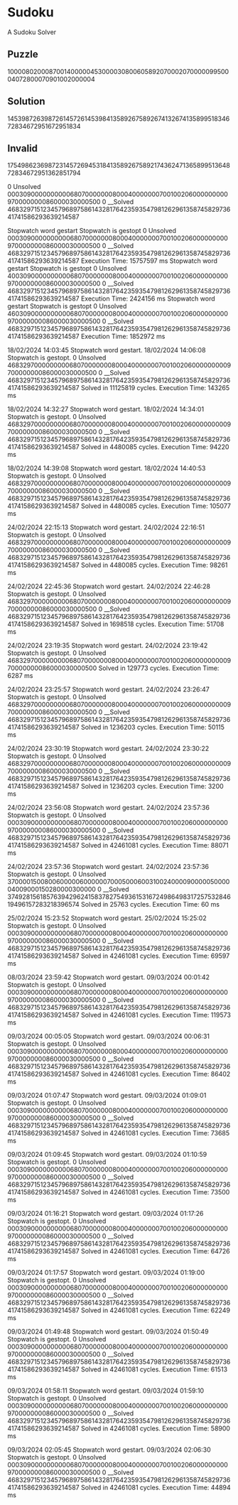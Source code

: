 # Sudoku
A Sudoku Solver

## Puzzle
100008020008700140000045300003080060589207000207000009950004072800070901002000004
## Solution
145398726398726145726145398413589267589267413267413589951834672834672951672951834


## Invalid
175498623698723145726945318413589267589217436247136589951364872834672951362851794


0 Unsolved 000309000000000068070000000800040000000700100206000000000970000000086000030000500
0 __Solved 468329715123457968975861432817642359354798126296135874582973641741586293639214587


Stopwatch word gestart
Stopwatch is gestopt
0 Unsolved 000309000000000068070000000800040000000700100206000000000970000000086000030000500
0 __Solved 468329715123457968975861432817642359354798126296135874582973641741586293639214587
Execution Time: 15757597 ms
Stopwatch word gestart
Stopwatch is gestopt
0 Unsolved 400309000000000068070000000800040000000700100206000000000970000000086000030000500
0 __Solved 468329715123457968975861432817642359354798126296135874582973641741586293639214587
Execution Time: 2424156 ms
Stopwatch word gestart
Stopwatch is gestopt
0 Unsolved 460309000000000068070000000800040000000700100206000000000970000000086000030000500
0 __Solved 468329715123457968975861432817642359354798126296135874582973641741586293639214587
Execution Time: 1852972 ms

18/02/2024 14:03:45 Stopwatch word gestart.
18/02/2024 14:06:08 Stopwatch is gestopt.
0 Unsolved 468329700000000068070000000800040000000700100206000000000970000000086000030000500
0 __Solved 468329715123457968975861432817642359354798126296135874582973641741586293639214587
Solved in 11125819 cycles.
Execution Time: 143265 ms

18/02/2024 14:32:27 Stopwatch word gestart.
18/02/2024 14:34:01 Stopwatch is gestopt.
0 Unsolved 468329700000000068070000000800040000000700100206000000000970000000086000030000500
0 __Solved 468329715123457968975861432817642359354798126296135874582973641741586293639214587
Solved in 4480085 cycles.
Execution Time: 94220 ms

18/02/2024 14:39:08 Stopwatch word gestart.
18/02/2024 14:40:53 Stopwatch is gestopt.
0 Unsolved 468329700000000068070000000800040000000700100206000000000970000000086000030000500
0 __Solved 468329715123457968975861432817642359354798126296135874582973641741586293639214587
Solved in 4480085 cycles.
Execution Time: 105077 ms

24/02/2024 22:15:13 Stopwatch word gestart.
24/02/2024 22:16:51 Stopwatch is gestopt.
0 Unsolved 468329700000000068070000000800040000000700100206000000000970000000086000030000500
0 __Solved 468329715123457968975861432817642359354798126296135874582973641741586293639214587
Solved in 4480085 cycles.
Execution Time: 98261 ms

24/02/2024 22:45:36 Stopwatch word gestart.
24/02/2024 22:46:28 Stopwatch is gestopt.
0 Unsolved 468329700000000068070000000800040000000700100206000000000970000000086000030000500
0 __Solved 468329715123457968975861432817642359354798126296135874582973641741586293639214587
Solved in 1698518 cycles.
Execution Time: 51708 ms

24/02/2024 23:19:35 Stopwatch word gestart.
24/02/2024 23:19:42 Stopwatch is gestopt.
0 Unsolved 468329700000000068070000000800040000000700100206000000000970000000086000030000500
Solved in 129773 cycles.
Execution Time: 6287 ms

24/02/2024 23:25:57 Stopwatch word gestart.
24/02/2024 23:26:47 Stopwatch is gestopt.
0 Unsolved 468329700000000068070000000800040000000700100206000000000970000000086000030000500
0 __Solved 468329715123457968975861432817642359354798126296135874582973641741586293639214587
Solved in 1236203 cycles.
Execution Time: 50115 ms

24/02/2024 23:30:19 Stopwatch word gestart.
24/02/2024 23:30:22 Stopwatch is gestopt.
0 Unsolved 468329700000000068070000000800040000000700100206000000000970000000086000030000500
0 __Solved 468329715123457968975861432817642359354798126296135874582973641741586293639214587
Solved in 1236203 cycles.
Execution Time: 3200 ms

24/02/2024 23:56:08 Stopwatch word gestart.
24/02/2024 23:57:36 Stopwatch is gestopt.
0 Unsolved 000309000000000068070000000800040000000700100206000000000970000000086000030000500
0 __Solved 468329715123457968975861432817642359354798126296135874582973641741586293639214587
Solved in 42461081 cycles.
Execution Time: 88071 ms

24/02/2024 23:57:36 Stopwatch word gestart.
24/02/2024 23:57:36 Stopwatch is gestopt.
0 Unsolved 370000150080060000060000007000500060031002400009000005000004009000150280000300000
0 __Solved 374928156185763942962415837827549361531672498649831725753284619496157283218396574
Solved in 25763 cycles.
Execution Time: 60 ms

25/02/2024 15:23:52 Stopwatch word gestart.
25/02/2024 15:25:02 Stopwatch is gestopt.
0 Unsolved 000309000000000068070000000800040000000700100206000000000970000000086000030000500
0 __Solved 468329715123457968975861432817642359354798126296135874582973641741586293639214587
Solved in 42461081 cycles.
Execution Time: 69597 ms

08/03/2024 23:59:42 Stopwatch word gestart.
09/03/2024 00:01:42 Stopwatch is gestopt.
0 Unsolved 000309000000000068070000000800040000000700100206000000000970000000086000030000500
0 __Solved 468329715123457968975861432817642359354798126296135874582973641741586293639214587
Solved in 42461081 cycles.
Execution Time: 119573 ms

09/03/2024 00:05:05 Stopwatch word gestart.
09/03/2024 00:06:31 Stopwatch is gestopt.
0 Unsolved 000309000000000068070000000800040000000700100206000000000970000000086000030000500
0 __Solved 468329715123457968975861432817642359354798126296135874582973641741586293639214587
Solved in 42461081 cycles.
Execution Time: 86402 ms

09/03/2024 01:07:47 Stopwatch word gestart.
09/03/2024 01:09:01 Stopwatch is gestopt.
0 Unsolved 000309000000000068070000000800040000000700100206000000000970000000086000030000500
0 __Solved 468329715123457968975861432817642359354798126296135874582973641741586293639214587
Solved in 42461081 cycles.
Execution Time: 73685 ms

09/03/2024 01:09:45 Stopwatch word gestart.
09/03/2024 01:10:59 Stopwatch is gestopt.
0 Unsolved 000309000000000068070000000800040000000700100206000000000970000000086000030000500
0 __Solved 468329715123457968975861432817642359354798126296135874582973641741586293639214587
Solved in 42461081 cycles.
Execution Time: 73500 ms

09/03/2024 01:16:21 Stopwatch word gestart.
09/03/2024 01:17:26 Stopwatch is gestopt.
0 Unsolved 000309000000000068070000000800040000000700100206000000000970000000086000030000500
0 __Solved 468329715123457968975861432817642359354798126296135874582973641741586293639214587
Solved in 42461081 cycles.
Execution Time: 64726 ms

09/03/2024 01:17:57 Stopwatch word gestart.
09/03/2024 01:19:00 Stopwatch is gestopt.
0 Unsolved 000309000000000068070000000800040000000700100206000000000970000000086000030000500
0 __Solved 468329715123457968975861432817642359354798126296135874582973641741586293639214587
Solved in 42461081 cycles.
Execution Time: 62249 ms

09/03/2024 01:49:48 Stopwatch word gestart.
09/03/2024 01:50:49 Stopwatch is gestopt.
0 Unsolved 000309000000000068070000000800040000000700100206000000000970000000086000030000500
0 __Solved 468329715123457968975861432817642359354798126296135874582973641741586293639214587
Solved in 42461081 cycles.
Execution Time: 61513 ms

09/03/2024 01:58:11 Stopwatch word gestart.
09/03/2024 01:59:10 Stopwatch is gestopt.
0 Unsolved 000309000000000068070000000800040000000700100206000000000970000000086000030000500
0 __Solved 468329715123457968975861432817642359354798126296135874582973641741586293639214587
Solved in 42461081 cycles.
Execution Time: 58900 ms

09/03/2024 02:05:45 Stopwatch word gestart.
09/03/2024 02:06:30 Stopwatch is gestopt.
0 Unsolved 000309000000000068070000000800040000000700100206000000000970000000086000030000500
0 __Solved 468329715123457968975861432817642359354798126296135874582973641741586293639214587
Solved in 42461081 cycles.
Execution Time: 44894 ms